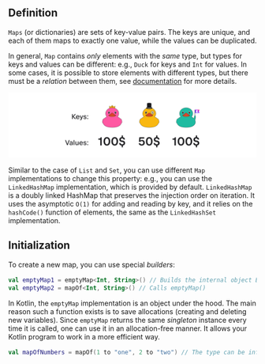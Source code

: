 ## Definition

`Maps` (or dictionaries) are sets of key-value pairs. 
The keys are unique, and each of them maps to exactly one value, 
while the values can be duplicated.

In general, `Map` contains _only_ elements with the _same_ type,
but types for keys and values can be different: e.g., `Duck` for keys and `Int` for values.
In some cases, it is possible to store elements with different types,
but there must be a _relation_ between them, see [documentation](https://kotlinlang.org/docs/generics.html) for more details.

![Map definition](../../utils/src/main/resources/images/duck/shop/theory/map_definition.png)

<div class="hint" title="Different Map implementations">

Similar to the case of `List` and `Set`, you can use different `Map` implementations to change this property:
e.g., you can use the `LinkedHashMap` implementation, which is provided by default.
`LinkedHashMap` is a doubly linked HashMap that preserves the injection order on 
iteration. It uses the asymptotic `O(1)` for adding and reading by key, 
and it relies on the `hashCode()` function of elements, the same as the `LinkedHashSet` implementation.
</div>

## Initialization

To create a new map, you can use special _builders_:

```kotlin
val emptyMap1 = emptyMap<Int, String>() // Builds the internal object EmptyMap
val emptyMap2 = mapOf<Int, String>() // Calls emptyMap()
```

<div class="hint" title="What is the difference between emptyMap and a regular one?">

In Kotlin, the `emptyMap` implementation is an object under the hood.
The main reason such a function exists is to save allocations (creating and deleting new variables).
Since `emptyMap` returns the same _singleton_ instance every time it is called, one can
use it in an allocation-free manner. It allows your Kotlin program to work in a more efficient way.
</div>

```kotlin
val mapOfNumbers = mapOf(1 to "one", 2 to "two") // The type can be inferred, a set with elements 1 to "one", 2 to "two" will be created
```

